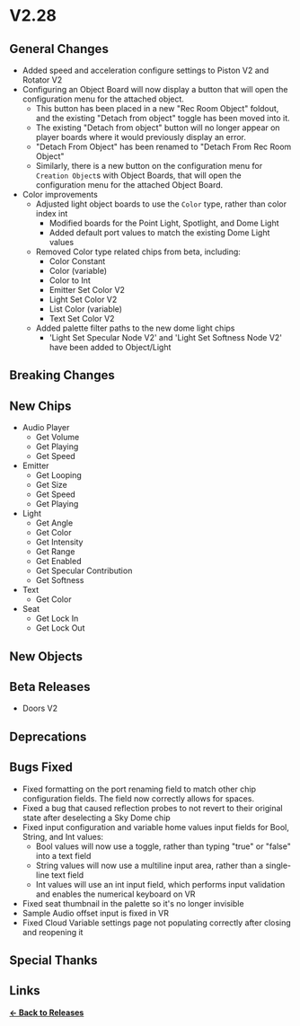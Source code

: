 # V2.28

## General Changes
- Added speed and acceleration configure settings to Piston V2 and Rotator V2
- Configuring an Object Board will now display a button that will open the configuration menu for the attached object.
  - This button has been placed in a new "Rec Room Object" foldout, and the existing "Detach from object" toggle has been moved into it.
  - The existing "Detach from object" button will no longer appear on player boards where it would previously display an error.
  - "Detach From Object" has been renamed to "Detach From Rec Room Object"
  - Similarly, there is a new button on the configuration menu for `Creation Object`s with Object Boards, that will open the configuration menu for the attached Object Board.
- Color improvements
  - Adjusted light object boards to use the `Color` type, rather than color index int
      - Modified boards for the Point Light, Spotlight, and Dome Light
      - Added default port values to match the existing Dome Light values
  - Removed Color type related chips from beta, including:
      - Color Constant
      - Color (variable)
      - Color to Int
      - Emitter Set Color V2
      - Light Set Color V2
      - List Color (variable)
      - Text Set Color V2
  - Added palette filter paths to the new dome light chips
      - 'Light Set Specular Node V2' and 'Light Set Softness Node V2' have been added to Object/Light

## Breaking Changes

## New Chips

- Audio Player
    - Get Volume
    - Get Playing
    - Get Speed
- Emitter
    - Get Looping
    - Get Size
    - Get Speed
    - Get Playing
- Light
    - Get Angle
    - Get Color
    - Get Intensity
    - Get Range
    - Get Enabled
    - Get Specular Contribution
    - Get Softness
- Text
    - Get Color
- Seat
    - Get Lock In
    - Get Lock Out

## New Objects

## Beta Releases

- Doors V2

## Deprecations

## Bugs Fixed
- Fixed formatting on the port renaming field to match other chip configuration fields.
  The field now correctly allows for spaces.
- Fixed a bug that caused reflection probes to not revert to their original state after deselecting a Sky Dome chip
- Fixed input configuration and variable home values input fields for Bool, String, and Int values:
  - Bool values will now use a toggle, rather than typing "true" or "false" into a text field
  - String values will now use a multiline input area, rather than a single-line text field
  - Int values will use an int input field, which performs input validation and enables the numerical keyboard on VR
- Fixed seat thumbnail in the palette so it's no longer invisible
- Sample Audio offset input is fixed in VR
- Fixed Cloud Variable settings page not populating correctly after closing and reopening it

## Special Thanks

## Links

**[<- Back to Releases](../)**
